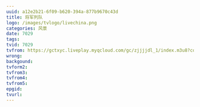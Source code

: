 ```yaml
---
uuid: a12e2b21-6f09-b620-394a-877b9670c43d
title: 将军列队
logo: /images/tvlogo/livechina.png
categories: 风景
date: 7029
tags:
tvid: 7029
tvfrom: https://gctxyc.liveplay.myqcloud.com/gc/zjjjjdl_1/index.m3u8?contentid=2820180516001
wrong:
backgound:
tvform2:
tvfrom3:
tvfrom4:
tvfrom5:
epgid:
tvurl:
---
```

